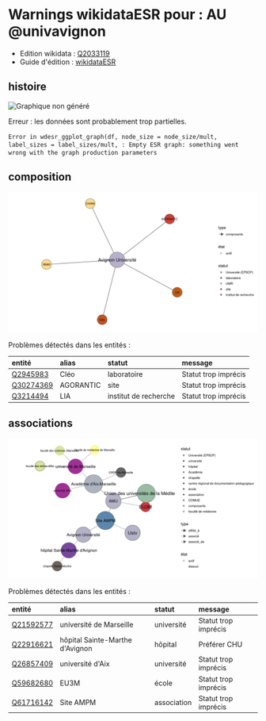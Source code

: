 Warnings wikidataESR pour : AU @univavignon
================

- Edition wikidata : [Q2033119](https://www.wikidata.org/wiki/Q2033119)
- Guide d'édition : [wikidataESR](https://github.com/cpesr/wikidataESR/)



## histoire 

![Graphique non généré](https://github.com/cpesr/wikidataESR/blob/master/plots/etablissements/Q2033119-histoire.png) 

Erreur : les données sont probablement trop partielles.
```
Error in wdesr_ggplot_graph(df, node_size = node_size/mult, label_sizes = label_sizes/mult, : Empty ESR graph: something went wrong with the graph production parameters

``` 



## composition 

![Graphique non généré](https://github.com/cpesr/wikidataESR/blob/master/plots/etablissements/Q2033119-composition.png) 



Problèmes détectés dans les entités :

|entité                                               |alias     |statut                |message              |
|:----------------------------------------------------|:---------|:---------------------|:--------------------|
|[Q2945983](https://www.wikidata.org/wiki/Q2945983)   |Cléo      |laboratoire           |Statut trop imprécis |
|[Q30274369](https://www.wikidata.org/wiki/Q30274369) |AGORANTIC |site                  |Statut trop imprécis |
|[Q3214494](https://www.wikidata.org/wiki/Q3214494)   |LIA       |institut de recherche |Statut trop imprécis |


## associations 

![Graphique non généré](https://github.com/cpesr/wikidataESR/blob/master/plots/etablissements/Q2033119-associations.png) 



Problèmes détectés dans les entités :

|entité                                               |alias                           |statut      |message              |
|:----------------------------------------------------|:-------------------------------|:-----------|:--------------------|
|[Q21592577](https://www.wikidata.org/wiki/Q21592577) |université de Marseille         |université  |Statut trop imprécis |
|[Q22916621](https://www.wikidata.org/wiki/Q22916621) |hôpital Sainte-Marthe d'Avignon |hôpital     |Préférer CHU         |
|[Q26857409](https://www.wikidata.org/wiki/Q26857409) |université d'Aix                |université  |Statut trop imprécis |
|[Q59682680](https://www.wikidata.org/wiki/Q59682680) |EU3M                            |école       |Statut trop imprécis |
|[Q61716142](https://www.wikidata.org/wiki/Q61716142) |Site AMPM                       |association |Statut trop imprécis |
